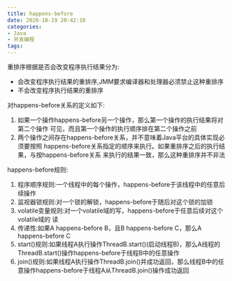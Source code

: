 ```yaml
---
title: happens-before
date: 2020-10-19 20:42:18
categories:
- Java
- 并发编程
tags:
---
```



重排序根据是否会改变程序执行结果分为:

- 会改变程序执行结果的重排序,JMM要求编译器和处理器必须禁止这种重排序
- 不会改变程序执行结果的重排序

对happens-before关系的定义如下:

1. 如果一个操作happens-before另一个操作，那么第一个操作的执行结果将对第二个操作
可见，而且第一个操作的执行顺序排在第二个操作之前
2. 两个操作之间存在happens-before关系，并不意味着Java平台的具体实现必须要按照 happens-before关系指定的顺序来执行。如果重排序之后的执行结果，与按happens-before关系 来执行的结果一致，那么这种重排序并不非法

happens-before规则:

1. 程序顺序规则:一个线程中的每个操作，happens-before于该线程中的任意后续操作
2. 监视器锁规则:对一个锁的解锁，happens-before于随后对这个锁的加锁
3. volatile变量规则:对一个volatile域的写，happens-before于任意后续对这个volatile域的 读
4. 传递性:如果A happens-before B，且B happens-before C，那么A happens-before C
5. start()规则:如果线程A执行操作ThreadB.start()(启动线程B)，那么A线程的ThreadB.start()操作happens-before于线程B中的任意操作
6. join()规则:如果线程A执行操作ThreadB.join()并成功返回，那么线程B中的任意操作happens-before于线程A从ThreadB.join()操作成功返回
